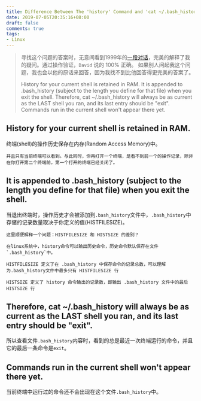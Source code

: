 ```yaml
---
title: Difference Between The 'history' Command and 'cat ~/.bash_history'
date: 2019-07-05T20:35:16+08:00
draft: false
comments: true
tags: 
- Linux
---
```



> 寻找这个问题的答案时，无意间看到1999年的[一段对话](https://www.redhat.com/archives/redhat-list/1999-September/msg03175.html)，完美的解释了我的疑问。通过操作验证，`David` 说的 100% 正确。
> 如果别人问起我这个问题，我也会以他的原话来回答，因为我找不到比他回答得更完美的答案了。
>
> History for your current shell is retained in RAM.  It is appended to
> .bash_history (subject to the length you define for that 
> file) when you exit
> the shell.  Therefore, cat ~/.bash_history will always be as 
> current as the
> LAST shell you ran, and its last entry should be "exit".  
> Commands run in
> the current shell won't appear there yet.


## History for your current shell is retained in RAM.

终端(shell)的操作历史保存在内存(Random Access Memory)中。

```
并且只有当前终端可以看到。与此同时，你再打开一个终端，是看不到前一个的操作记录，除非在你打开第二个终端前，第一个打开的终端已经关闭了。
```

## It is appended to .bash_history (subject to the length you define for that file) when you exit the shell.

当退出终端时，操作历史才会被添加到`.bash_history`文件中，`.bash_history`中存储的记录数量取决于你定义的值(HISTFILESIZE)。

```
这里顺便解释一个问题：HISTFILESIZE 和 HISTSIZE 的差别？

在linux系统中，history命令可以输出历史命令，历史命令默认保存在文件`.bash_history`中。

HISTFILESIZE 定义了在 .bash_history 中保存命令的记录总数，可以理解为.bash_history文件中最多只有 HISTFILESIZE 行

HISTSIZE 定义了 history 命令输出的记录数，即输出 .bash_history 文件中的最后 HISTSIZE 行
```

## Therefore, cat ~/.bash_history will always be as current as the LAST shell you ran, and its last entry should be "exit". 

所以查看文件`.bash_history`内容时，看到的总是最近一次终端运行的命令，并且它的最后一条命令是`exit`。

## Commands run in the current shell won't appear there yet.

当前终端中运行过的命令还不会出现在这个文件`.bash_history`中。

